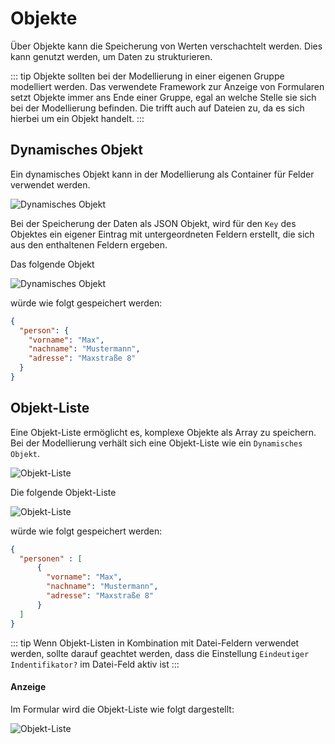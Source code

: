 # Objekte

Über Objekte kann die Speicherung von Werten verschachtelt werden. Dies kann genutzt werden, um Daten zu strukturieren.

::: tip
Objekte sollten bei der Modellierung in einer eigenen Gruppe modelliert werden.
Das verwendete Framework zur Anzeige von Formularen setzt Objekte immer ans Ende einer Gruppe,
egal an welche Stelle sie sich bei der Modellierung befinden.
Die trifft auch auf Dateien zu, da es sich hierbei um ein Objekt handelt.
:::

## Dynamisches Objekt
 Ein dynamisches Objekt kann in der Modellierung als Container für Felder verwendet werden.

![Dynamisches Objekt](~@source/modeling/forms/objects/dynamic-object.png)

 Bei der Speicherung der Daten als JSON Objekt, wird für den `Key` des Objektes ein eigener Eintrag mit
 untergeordneten Feldern erstellt, die sich aus den enthaltenen Feldern ergeben.
 
Das folgende Objekt 

![Dynamisches Objekt](~@source/modeling/forms/objects/dynamic-object-example.png)

würde wie folgt gespeichert werden:

```json
{
  "person": {
    "vorname": "Max",
    "nachname": "Mustermann",
    "adresse": "Maxstraße 8"
  }
}
```

## Objekt-Liste
Eine Objekt-Liste ermöglicht es, komplexe Objekte als Array zu speichern.
Bei der Modellierung verhält sich eine Objekt-Liste wie ein `Dynamisches Objekt`.

![Objekt-Liste](~@source/modeling/forms/objects/object-list.png)

Die folgende Objekt-Liste

![Objekt-Liste](~@source/modeling/forms/objects/object-list-example.png)

würde wie folgt gespeichert werden:

```json
{ 
  "personen" : [
      {
        "vorname": "Max",
        "nachname": "Mustermann",
        "adresse": "Maxstraße 8"
      }
  ]
}
```

::: tip
Wenn Objekt-Listen in Kombination mit Datei-Feldern verwendet werden, sollte darauf geachtet werden,
dass die Einstellung `Eindeutiger Indentifikator?` im Datei-Feld aktiv ist
:::

#### Anzeige
Im Formular wird die Objekt-Liste wie folgt dargestellt:

![Objekt-Liste](~@source/modeling/forms/objects/object-list-form.png)


